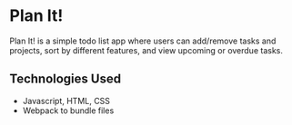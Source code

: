 # Plan It! 

Plan It! is a simple todo list app where users can add/remove tasks and projects, sort by different features, and view upcoming or overdue tasks.

## Technologies Used
- Javascript, HTML, CSS
- Webpack to bundle files